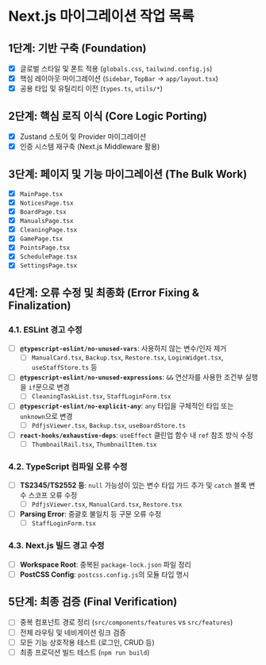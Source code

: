 # Next.js 마이그레이션 작업 목록

## 1단계: 기반 구축 (Foundation)
- [x] 글로벌 스타일 및 폰트 적용 (`globals.css`, `tailwind.config.js`)
- [x] 핵심 레이아웃 마이그레이션 (`Sidebar`, `TopBar` -> `app/layout.tsx`)
- [x] 공용 타입 및 유틸리티 이전 (`types.ts`, `utils/*`)

## 2단계: 핵심 로직 이식 (Core Logic Porting)
- [x] Zustand 스토어 및 Provider 마이그레이션
- [x] 인증 시스템 재구축 (Next.js Middleware 활용)

## 3단계: 페이지 및 기능 마이그레이션 (The Bulk Work)
- [x] `MainPage.tsx`
- [x] `NoticesPage.tsx`
- [x] `BoardPage.tsx`
- [x] `ManualsPage.tsx`
- [x] `CleaningPage.tsx`
- [x] `GamePage.tsx`
- [x] `PointsPage.tsx`
- [x] `SchedulePage.tsx`
- [x] `SettingsPage.tsx`
 
## 4단계: 오류 수정 및 최종화 (Error Fixing & Finalization)

### 4.1. ESLint 경고 수정
- [ ] **`@typescript-eslint/no-unused-vars`**: 사용하지 않는 변수/인자 제거
  - [ ] `ManualCard.tsx`, `Backup.tsx`, `Restore.tsx`, `LoginWidget.tsx`, `useStaffStore.ts` 등
- [ ] **`@typescript-eslint/no-unused-expressions`**: `&&` 연산자를 사용한 조건부 실행을 `if`문으로 변경
  - [ ] `CleaningTaskList.tsx`, `StaffLoginForm.tsx`
- [ ] **`@typescript-eslint/no-explicit-any`**: `any` 타입을 구체적인 타입 또는 `unknown`으로 변경
  - [ ] `PdfjsViewer.tsx`, `Backup.tsx`, `useBoardStore.ts`
- [ ] **`react-hooks/exhaustive-deps`**: `useEffect` 클린업 함수 내 `ref` 참조 방식 수정
  - [ ] `ThumbnailRail.tsx`, `ThumbnailItem.tsx`

### 4.2. TypeScript 컴파일 오류 수정
- [ ] **TS2345/TS2552 등**: `null` 가능성이 있는 변수 타입 가드 추가 및 `catch` 블록 변수 스코프 오류 수정
  - [ ] `PdfjsViewer.tsx`, `ManualCard.tsx`, `Restore.tsx`
- [ ] **Parsing Error**: 중괄호 불일치 등 구문 오류 수정
  - [ ] `StaffLoginForm.tsx`

### 4.3. Next.js 빌드 경고 수정
- [ ] **Workspace Root**: 중복된 `package-lock.json` 파일 정리
- [ ] **PostCSS Config**: `postcss.config.js`의 모듈 타입 명시

## 5단계: 최종 검증 (Final Verification)
- [ ] 중복 컴포넌트 경로 정리 (`src/components/features` vs `src/features`)
- [ ] 전체 라우팅 및 네비게이션 링크 검증
- [ ] 모든 기능 상호작용 테스트 (로그인, CRUD 등)
- [ ] 최종 프로덕션 빌드 테스트 (`npm run build`)
